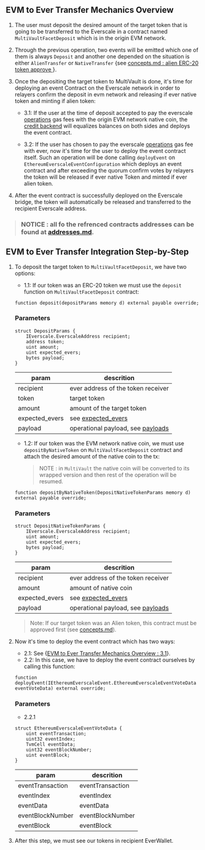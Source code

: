 ## EVM to Ever Transfer Mechanics Overview

1. The user must deposit the desired amount of the target token that is going to be transferred to the Everscale in a contract named `MultiVaultFacetDeposit` which is in the origin EVM network.

2. Through the previous operation, two events will be emitted which one of them is always `Deposit` and another one depended on the situation is either `AlienTransfer` or `NativeTransfer` {see [concepts.md : alien ERC-20 token approve ](./concepts.md#approving-alien-erc-20-tokens)}.
3. Once the depositing the target token to MultiVault is done, it's time for deploying an event Contract on the Everscale network in order to relayers confirm the deposit in evm network and releasing if ever native token and minting if alien token:

   - 3.1: If the user at the time of deposit accepted to pay the everscale [operations](./concepts.md#ever-network-operations) gas fees with the origin EVM network native coin, the [credit backend](./concepts.md#credit-backend) will equalizes balances on both sides and deploys the event contract.

   - 3.2: If the user has chosen to pay the everscale [operations](./concepts.md#ever-network-operations) gas fee with ever, now it's time for the user to deploy the event contract itself. Such an operation will be done calling `deployEvent` on `EthereumEverscaleEventConfiguration` which deploys an event contract and after exceeding the quorum confirm votes by relayers the token will be released if ever native Token and minted if ever alien token.

4. After the event contract is successfully deployed on the Everscale bridge, the token will automatically be released and transferred to the recipient Everscale address.

> ### NOTICE : all fo the refrenced contracts addresses can be found at [addresses.md](./addresses.md).

## EVM to Ever Transfer Integration Step-by-Step

1. To deposit the target token to `MultiVaultFacetDeposit`, we have two options:

   - 1.1: If our token was an ERC-20 token we must use the `deposit` function on `MultiVaultFacetDeposit` contract:

   ```solidity
   function deposit(depositParams memory d) external payable override;
   ```

   ### Parameters

   ```solidity
   struct DepositParams {
       IEverscale.EverscaleAddress recipient;
       address token;
       uint amount;
       uint expected_evers;
       bytes payload;
   }
   ```

   | param          | descrition                                                                     |
   | -------------- | ------------------------------------------------------------------------------ |
   | recipient      | ever address of the token receiver                                             |
   | token          | target token                                                                   |
   | amount         | amount of the target token                                                     |
   | expected_evers | see [expected_evers](./concepts.md#event-contract-deploy-value-expected_evers) |
   | payload        | operational payload, see [payloads](./concepts.md#payloads)                    |

   - 1.2: If our token was the EVM network native coin, we must use `depositByNativeToken` on `MultiVaultFacetDeposit` contract and attach the desired amount of the native coin to the tx:

     > NOTE : in `MultiVault` the native coin will be converted to its wrapped version and then rest of the operation will be resumed.

   ```solidity
   function depositByNativeToken(DepositNativeTokenParams memory d) external payable override;
   ```

   ### Parameters

   ```solidity
   struct DepositNativeTokenParams {
       IEverscale.EverscaleAddress recipient;
       uint amount;
       uint expected_evers;
       bytes payload;
   }
   ```

   | param          | descrition                                                                     |
   | -------------- | ------------------------------------------------------------------------------ |
   | recipient      | ever address of the token receiver                                             |
   | amount         | amount of native coin                                                          |
   | expected_evers | see [expected_evers](./concepts.md#event-contract-deploy-value-expected_evers) |
   | payload        | operational payload, see [payloads](./concepts.md#payloads)                    |

   > Note: If our target token was an Alien token, this contract must be approved first (see [concepts.md](./concepts.md)).

2. Now it's time to deploy the event contract which has two ways:

   - 2.1: See {[EVM to Ever Transfer Mechanics Overview : 3.1](#31-if-the-user-at-the-time-of-deposit-accepted-to-pay-the-event-contract-deployment-fee-with-the-origin-evm-network-native-coin-the-relayers-will-automatically-swap-that-to-ever-which-is-the-everscale-native-coin-and-deploy-the-event-contract-themselves)}.
   - 2.2: In this case, we have to deploy the event contract ourselves by calling this function:

   ```solidity
   function deployEvent(IEthereumEverscaleEvent.EthereumEverscaleEventVoteData eventVoteData) external override;
   ```

   ### Parameters

   - 2.2.1

   ```solidity
   struct EthereumEverscaleEventVoteData {
       uint eventTransaction;
       uint32 eventIndex;
       TvmCell eventData;
       uint32 eventBlockNumber;
       uint eventBlock;
   }
   ```

   | param            | descrition       |
   | ---------------- | ---------------- |
   | eventTransaction | eventTransaction |
   | eventIndex       | eventIndex       |
   | eventData        | eventData        |
   | eventBlockNumber | eventBlockNumber |
   | eventBlock       | eventBlock       |

3. After this step, we must see our tokens in recipient EverWallet.
